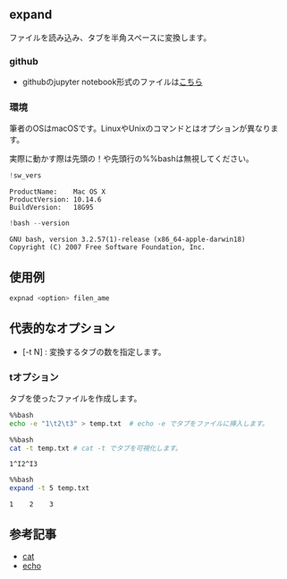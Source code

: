 
## expand
ファイルを読み込み、タブを半角スペースに変換します。

### github
- githubのjupyter notebook形式のファイルは[こちら](https://github.com/hiroshi0530/wa/blob/master/src/article/library/bash/expand/expand_nb.ipynb)

### 環境
筆者のOSはmacOSです。LinuxやUnixのコマンドとはオプションが異なります。

実際に動かす際は先頭の！や先頭行の%%bashは無視してください。


```python
!sw_vers
```

    ProductName:	Mac OS X
    ProductVersion:	10.14.6
    BuildVersion:	18G95



```python
!bash --version
```

    GNU bash, version 3.2.57(1)-release (x86_64-apple-darwin18)
    Copyright (C) 2007 Free Software Foundation, Inc.


## 使用例

```bash
expnad <option> filen_ame
```

## 代表的なオプション
- [-t N] : 変換するタブの数を指定します。 

### tオプション

タブを使ったファイルを作成します。


```bash
%%bash
echo -e "1\t2\t3" > temp.txt  # echo -e でタブをファイルに挿入します。
```


```bash
%%bash
cat -t temp.txt # cat -t でタブを可視化します。
```

    1^I2^I3



```bash
%%bash
expand -t 5 temp.txt
```

    1    2    3


## 参考記事

- [cat](/article/library/bash/cat/)
- [echo](/article/library/bash/echo/)
